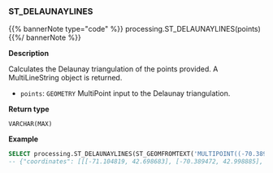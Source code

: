 ### ST_DELAUNAYLINES

{{% bannerNote type="code" %}}
processing.ST_DELAUNAYLINES(points)
{{%/ bannerNote %}}

**Description**

Calculates the Delaunay triangulation of the points provided. A MultiLineString object is returned.

* `points`: `GEOMETRY` MultiPoint input to the Delaunay triangulation.

**Return type**

`VARCHAR(MAX)`

**Example**

```sql
SELECT processing.ST_DELAUNAYLINES(ST_GEOMFROMTEXT('MULTIPOINT((-70.3894720672732 42.9988854818585),(-71.1048188482079 42.6986831053718),(-72.6818783178395 44.1191152795997),(-73.8221894711314 35.1057463244819))'));
-- {"coordinates": [[[-71.104819, 42.698683], [-70.389472, 42.998885], [-73.822189, 35.105746], [-71.104819, 42.698683]], [[-71.104819, 42.698683], [-72.681878, 44.119115], [-73.822189, 35.105746], [-71.104819, 42.698683]], [[-71.104819, 42.698683], [-72.681878, 44.119115], [-70.389472, 42.998885], [-71.104819, 42.698683]]], "type": "MultiLineString"}
```